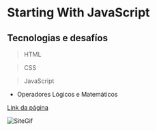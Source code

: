# Starting With JavaScript

## Tecnologias e desafíos
> HTML

> CSS

> JavaScript

+ Operadores Lógicos e Matemáticos

[Link da página]()

![SiteGif](https://media0.giphy.com/media/v1.Y2lkPTc5MGI3NjExNjExZDJjYzlmNjJkOGRkMzM1Y2MzZjMwODJmNzU5NTNkMjYxNTgwZCZlcD12MV9pbnRlcm5hbF9naWZzX2dpZklkJmN0PWc/clXzp2l87ejawRPAat/giphy.gif)